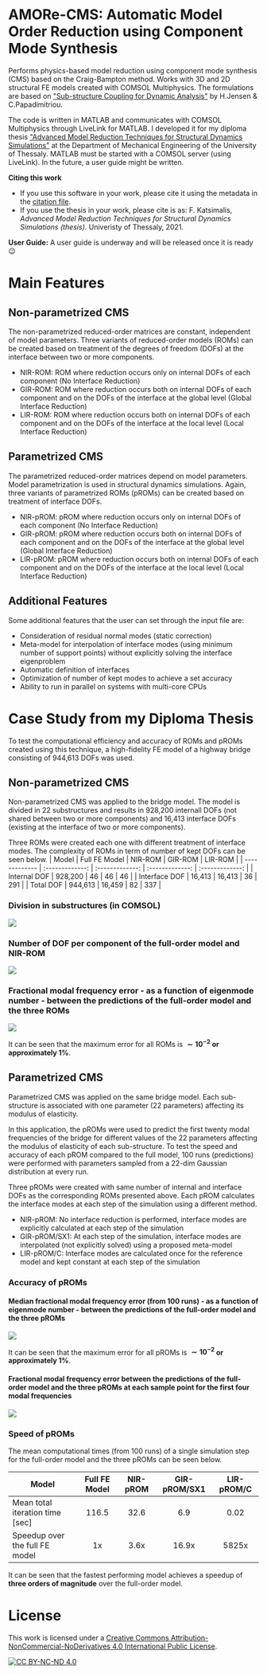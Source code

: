 # AMORe-CMS: Automatic Model Order Reduction using Component Mode Synthesis
Performs physics-based model reduction using component mode synthesis (CMS) based on the Craig-Bampton method. 
Works with 3D and 2D structural FE models created with COMSOL Multiphysics. The formulations are based on ["Sub-structure Coupling for Dynamic Analysis"](https://link.springer.com/book/10.1007/978-3-030-12819-7) by H.Jensen & C.Papadimitriou.

The code is written in MATLAB and communicates with COMSOL Multiphysics through LiveLink for MATLAB. I developed it for my diploma thesis ["Advanced Model Reduction Techniques for Structural Dynamics Simulations"](https://ir.lib.uth.gr/xmlui/handle/11615/57557?locale-attribute=en) at the Department of Mechanical Engineering of the University of Thessaly. MATLAB must be started with a COMSOL server (using LiveLink).
In the future, a user guide might be written.

**Citing this work**
- If you use this software in your work, please cite it using the metadata in the [citation file](https://github.com/FK-MAD/AMORe-CMS/blob/main/CITATION.cff).
- If you use the thesis in your work, please cite is as: F. Katsimalis, _Advanced Model Reduction Techniques for Structural Dynamics Simulations (thesis)_. Univeristy of Thessaly, 2021.

**User Guide:** A user guide is underway and will be released once it is ready :wink:

# Main Features
## Non-parametrized CMS
The non-parametrized reduced-order matrices are constant, independent of model parameters. Three variants of reduced-order models (ROMs) can be created based on treatment of the degrees of freedom (DOFs) at the interface between two or more components.

- NIR-ROM: ROM where reduction occurs only on internal DOFs of each component (No Interface Reduction)
- GIR-ROM: ROM where reduction occurs both on internal DOFs of each component and on the DOFs of the interface at the global level (Global Interface Reduction)
- LIR-ROM: ROM where reduction occurs both on internal DOFs of each component and on the DOFs of the interface at the local level (Local Interface Reduction)

## Parametrized CMS
The parametrized reduced-order matrices depend on model parameters. Model parametrization is used in structural dynamics simulations. Again, three variants of parametrized ROMs (pROMs) can be created based on treatment of interface DOFs.

- NIR-pROM: pROM where reduction occurs only on internal DOFs of each component (No Interface Reduction)
- GIR-pROM: pROM where reduction occurs both on internal DOFs of each component and on the DOFs of the interface at the global level (Global Interface Reduction)
- LIR-pROM: pROM where reduction occurs both on internal DOFs of each component and on the DOFs of the interface at the local level (Local Interface Reduction)

## Additional Features
Some additional features that the user can set through the input file are:
- Consideration of residual normal modes (static correction)
- Meta-model for interpolation of interface modes (using minimum number of support points) without explicitly solving the interface eigenproblem
- Automatic definition of interfaces
- Optimization of number of kept modes to achieve a set accuracy
- Ability to run in parallel on systems with multi-core CPUs

# Case Study from my Diploma Thesis
To test the computational efficiency and accuracy of ROMs and pROMs created using this technique, a high-fidelity FE model of a highway bridge consisting of 944,613 DOFs was used.

## Non-parametrized CMS
Non-parametrized CMS was applied to the bridge model. The model is divided in 22 substructures and results in 928,200 internall DOFs (not shared between two or more components) and 16,413 interface DOFs (existing at the interface of two or more components).

Three ROMs were created each one with different treatment of interface modes. The complexity of ROMs in term of number of kept DOFs can be seen below.
| Model  | Full FE Model | NIR-ROM | GIR-ROM | LIR-ROM |
| ------------- | :-------------: | :-------------: | :-------------: | :-------------: |
| Internal DOF | 928,200	| 46 | 46	| 46 |
| Interface DOF | 16,413 | 16,413 | 36 | 291 |
| Total DOF | 944,613 | 16,459 | 82 |	337 |

### Division in substructures (in COMSOL)
![](https://github.com/FK-MAD/CMS/blob/main/Metsovo%20bridge%20results/metsovo%2022%20parameters%20iso%20-%20numbered.png?raw=true)

### Number of DOF per component of the full-order model and NIR-ROM
![](https://github.com/FK-MAD/CMS/blob/main/Metsovo%20bridge%20results/internall%20dofs%20full%20vs%20reduced.svg?raw=true)

### Fractional modal frequency error - as a function of eigenmode number - between the predictions of the full-order model and the three ROMs
![](https://github.com/FK-MAD/CMS/blob/main/Metsovo%20bridge%20results/no%20vs%20global%20vs%20local.svg?raw=true)

It can be seen that the maximum error for all ROMs is **$\sim10^{-2}$ or approximately 1%**.


## Parametrized CMS
Parametrized CMS was applied on the same bridge model. Each sub-structure is associated with one parameter (22 parameters) affecting its modulus of elasticity.

In this application, the pROMs were used to predict the first twenty modal frequencies of the bridge for different values of the 22 parameters affecting the modulus of elasticity of each sub-structure. To test the speed and accuracy of each pROM compared to the full model, 100 runs (predictions) were performed with parameters sampled from a 22-dim Gaussian distribution at every run.

Three pROMs were created with same number of internal and interface DOFs as the corresponding ROMs presented above. Each pROM calculates the interface modes at each step of the simulation using a different method.
- NIR-pROM: No interface reduction is performed, interface modes are explicitly calculated at each step of the simulation
- GIR-pROM/SX1: At each step of the simulation, interface modes are interpolated (not explicitly solved) using a proposed meta-model
- LIR-pROM/C: Interface modes are calculated once for the reference model and kept constant at each step of the simulation

### Accuracy of pROMs
#### Median fractional modal frequency error (from 100 runs) - as a function of eigenmode number - between the predictions of the full-order model and the three pROMs
![](https://github.com/FK-MAD/CMS/blob/main/Metsovo%20bridge%20results/errors_all_v3.svg?raw=true)

It can be seen that the maximum error for all pROMs is **$\sim10^{-2}$ or approximately 1%**.

#### Fractional modal frequency error between the predictions of the full-order model and the three pROMs at each sample point for the first four modal frequencies
![](https://github.com/FK-MAD/CMS/blob/main/Metsovo%20bridge%20results/errors_all_multi_v3%20-%201.svg?raw=true)

### Speed of pROMs
The mean computational times (from 100 runs) of a single simulation step for the full-order model and the three pROMs can be seen below.

| Model  | Full FE Model | NIR-pROM | GIR-pROM/SX1 | LIR-pROM/C |
| ------------- | :-------------: | :-------------: | :-------------: | :-------------: |
| Mean total iteration time [sec] | 116.5 | 32.6 | 6.9 | 0.02  |
| Speedup over the full FE model | 1x | 3.6x | 16.9x | 5825x  |

It can be seen that the fastest performing model achieves a speedup of **three orders of magnitude** over the full-order model.

# License
This work is licensed under a
[Creative Commons Attribution-NonCommercial-NoDerivatives 4.0 International Public License][cc-by-nc-nd].

[![CC BY-NC-ND 4.0][cc-by-nc-nd-image]][cc-by-nc-nd]

[cc-by-nc-nd]: http://creativecommons.org/licenses/by-nc-nd/4.0/
[cc-by-nc-nd-image]: https://licensebuttons.net/l/by-nc-nd/4.0/88x31.png
[cc-by-nc-nd-shield]: https://img.shields.io/badge/License-CC%20BY--NC--ND%204.0-lightgrey.svg
